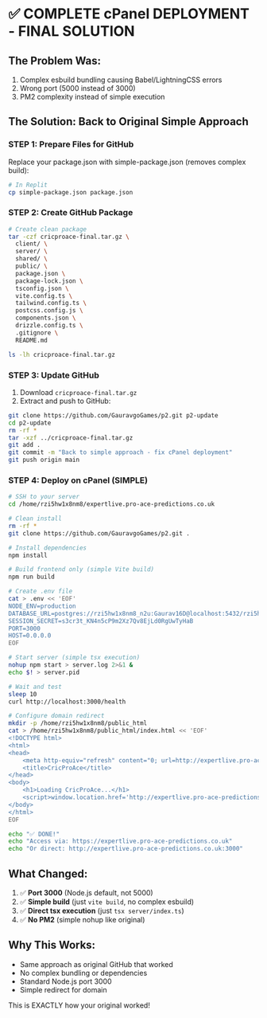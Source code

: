 # ✅ COMPLETE cPanel DEPLOYMENT - FINAL SOLUTION

## The Problem Was:
1. Complex esbuild bundling causing Babel/LightningCSS errors
2. Wrong port (5000 instead of 3000)
3. PM2 complexity instead of simple execution

## The Solution: Back to Original Simple Approach

### STEP 1: Prepare Files for GitHub
Replace your package.json with simple-package.json (removes complex build):
```bash
# In Replit
cp simple-package.json package.json
```

### STEP 2: Create GitHub Package
```bash
# Create clean package
tar -czf cricproace-final.tar.gz \
  client/ \
  server/ \
  shared/ \
  public/ \
  package.json \
  package-lock.json \
  tsconfig.json \
  vite.config.ts \
  tailwind.config.ts \
  postcss.config.js \
  components.json \
  drizzle.config.ts \
  .gitignore \
  README.md

ls -lh cricproace-final.tar.gz
```

### STEP 3: Update GitHub
1. Download `cricproace-final.tar.gz`
2. Extract and push to GitHub:
```bash
git clone https://github.com/GauravgoGames/p2.git p2-update
cd p2-update
rm -rf *
tar -xzf ../cricproace-final.tar.gz
git add .
git commit -m "Back to simple approach - fix cPanel deployment"
git push origin main
```

### STEP 4: Deploy on cPanel (SIMPLE)
```bash
# SSH to your server
cd /home/rzi5hw1x8nm8/expertlive.pro-ace-predictions.co.uk

# Clean install
rm -rf *
git clone https://github.com/GauravgoGames/p2.git .

# Install dependencies
npm install

# Build frontend only (simple Vite build)
npm run build

# Create .env file
cat > .env << 'EOF'
NODE_ENV=production
DATABASE_URL=postgres://rzi5hw1x8nm8_n2u:Gaurav16D@localhost:5432/rzi5hw1x8nm8_n2
SESSION_SECRET=s3cr3t_KN4n5cP9m2Xz7Qv8EjLd0RgUwTyHaB
PORT=3000
HOST=0.0.0.0
EOF

# Start server (simple tsx execution)
nohup npm start > server.log 2>&1 &
echo $! > server.pid

# Wait and test
sleep 10
curl http://localhost:3000/health

# Configure domain redirect
mkdir -p /home/rzi5hw1x8nm8/public_html
cat > /home/rzi5hw1x8nm8/public_html/index.html << 'EOF'
<!DOCTYPE html>
<html>
<head>
    <meta http-equiv="refresh" content="0; url=http://expertlive.pro-ace-predictions.co.uk:3000/">
    <title>CricProAce</title>
</head>
<body>
    <h1>Loading CricProAce...</h1>
    <script>window.location.href='http://expertlive.pro-ace-predictions.co.uk:3000/';</script>
</body>
</html>
EOF

echo "✅ DONE!"
echo "Access via: https://expertlive.pro-ace-predictions.co.uk"
echo "Or direct: http://expertlive.pro-ace-predictions.co.uk:3000"
```

## What Changed:
1. ✅ **Port 3000** (Node.js default, not 5000)
2. ✅ **Simple build** (just `vite build`, no complex esbuild)
3. ✅ **Direct tsx execution** (just `tsx server/index.ts`)
4. ✅ **No PM2** (simple nohup like original)

## Why This Works:
- Same approach as original GitHub that worked
- No complex bundling or dependencies
- Standard Node.js port 3000
- Simple redirect for domain

This is EXACTLY how your original worked!